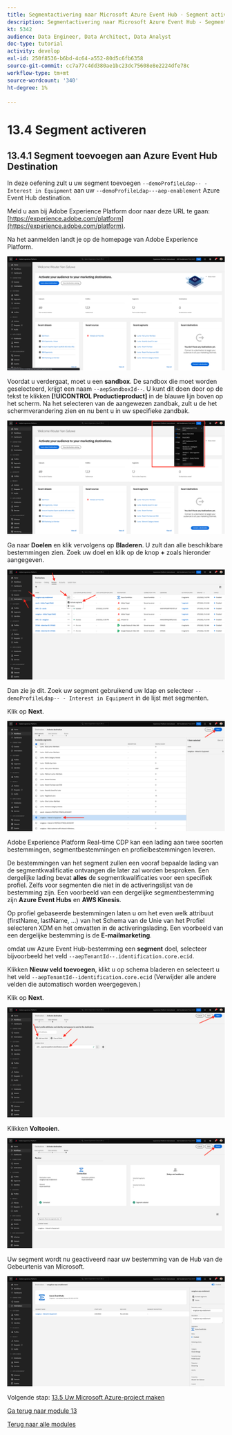 ```yaml
---
title: Segmentactivering naar Microsoft Azure Event Hub - Segment activeren
description: Segmentactivering naar Microsoft Azure Event Hub - Segment activeren
kt: 5342
audience: Data Engineer, Data Architect, Data Analyst
doc-type: tutorial
activity: develop
exl-id: 250f8536-b6bd-4c64-a552-80d5c6fb6358
source-git-commit: cc7a77c4dd380ae1bc23dc75608e8e2224dfe78c
workflow-type: tm+mt
source-wordcount: '340'
ht-degree: 1%

---
```


# 13.4 Segment activeren

## 13.4.1 Segment toevoegen aan Azure Event Hub Destination

In deze oefening zult u uw segment toevoegen `--demoProfileLdap-- - Interest in Equipment` aan uw `--demoProfileLdap---aep-enablement` Azure Event Hub destination.

Meld u aan bij Adobe Experience Platform door naar deze URL te gaan: [https://experience.adobe.com/platform](https://experience.adobe.com/platform).

Na het aanmelden landt je op de homepage van Adobe Experience Platform.

![Gegevensinname](../module2/images/home.png)

Voordat u verdergaat, moet u een **sandbox**. De sandbox die moet worden geselecteerd, krijgt een naam ``--aepSandboxId--``. U kunt dit doen door op de tekst te klikken **[!UICONTROL Productieproduct]** in de blauwe lijn boven op het scherm. Na het selecteren van de aangewezen zandbak, zult u de het schermverandering zien en nu bent u in uw specifieke zandbak.

![Gegevensinname](../module2/images/sb1.png)

Ga naar **Doelen** en klik vervolgens op **Bladeren**. U zult dan alle beschikbare bestemmingen zien. Zoek uw doel en klik op de knop **+** zoals hieronder aangegeven.

![5-01-select-destination.png](./images/5-01-select-destination.png)

Dan zie je dit. Zoek uw segment gebruikend uw ldap en selecteer `--demoProfileLdap-- - Interest in Equipment` in de lijst met segmenten.

Klik op **Next**.

![5-04-select-segment.png](./images/5-04-select-segment.png)

Adobe Experience Platform Real-time CDP kan een lading aan twee soorten bestemmingen, segmentbestemmingen en profielbestemmingen leveren.

De bestemmingen van het segment zullen een vooraf bepaalde lading van de segmentkwalificatie ontvangen die later zal worden besproken. Een dergelijke lading bevat **alles** de segmentkwalificaties voor een specifiek profiel. Zelfs voor segmenten die niet in de activeringslijst van de bestemming zijn. Een voorbeeld van een dergelijke segmentbestemming zijn **Azure Event Hubs** en **AWS Kinesis**.

Op profiel gebaseerde bestemmingen laten u om het even welk attribuut (firstName, lastName, ...) van het Schema van de Unie van het Profiel selecteren XDM en het omvatten in de activeringslading. Een voorbeeld van een dergelijke bestemming is de **E-mailmarketing**.

omdat uw Azure Event Hub-bestemming een **segment** doel, selecteer bijvoorbeeld het veld `--aepTenantId--.identification.core.ecid`.

Klikken **Nieuw veld toevoegen**, klikt u op schema bladeren en selecteert u het veld `--aepTenantId--identification.core.ecid` (Verwijder alle andere velden die automatisch worden weergegeven.)

Klik op **Next**.

![5-05-select-attributes.png](./images/5-05-select-attributes.png)

Klikken **Voltooien**.

![5-06-destination-finish.png](./images/5-06-destination-finish.png)

Uw segment wordt nu geactiveerd naar uw bestemming van de Hub van de Gebeurtenis van Microsoft.

![5-07-bestemming-segment-added.png](./images/5-07-destination-segment-added.png)

Volgende stap: [13.5 Uw Microsoft Azure-project maken](./ex5.md)

[Ga terug naar module 13](./segment-activation-microsoft-azure-eventhub.md)

[Terug naar alle modules](./../../overview.md)
